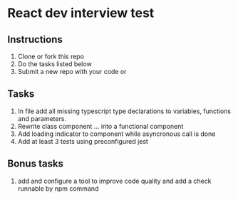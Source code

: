 # React dev interview test

## Instructions
1. Clone or fork this repo
2. Do the tasks listed below
3. Submit a new repo with your code or 

## Tasks
1. In file add all missing typescript type declarations to variables, functions and parameters.
2. Rewrite class component ... into a functional component
3. Add loading indicator to component while asyncronous call is done
4. Add at least 3 tests using preconfigured jest

## Bonus tasks
1. add and configure a tool to improve code quality and add a check runnable by npm command
